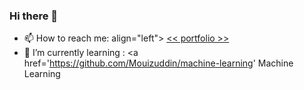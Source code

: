 ### Hi there 👋
- 📫 How to reach me: align="left"> <a href='https://mouiz.ml/'> << portfolio >> </a> 
- 🌱 I’m currently learning :  <a href='https://github.com/Mouizuddin/machine-learning' Machine Learning </a> 

<!--
**Mouizuddin/Mouizuddin** is a ✨ _special_ ✨ repository because its `README.md` (this file) appears on your GitHub profile.

Here are some ideas to get you started:

- 🔭 I’m currently working on ...
- 🌱 I’m currently learning ...
- 👯 I’m looking to collaborate on ...
- 🤔 I’m looking for help with ...
- 💬 Ask me about ...
- 📫 How to reach me: ...
- 😄 Pronouns: ...
- ⚡ Fun fact: ...
-->
